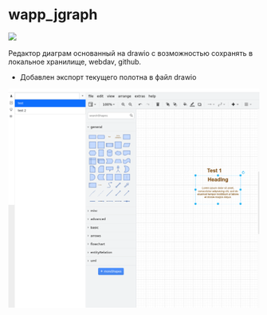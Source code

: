 # wapp_jgraph

![](https://asdertasd.site/counter/wapp_jgraph)

Редактор диаграм основанный на drawio с возможностью сохранять в локальное хранилище, webdav, github.

- Добавлен экспорт текущего полотна в файл drawio

![](images/2023-02-21_08-19.png)